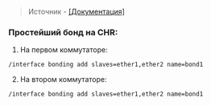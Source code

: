 > Источник - [[Документация]](https://help.mikrotik.com/docs/spaces/ROS/pages/8323193/Bonding#Bonding-Linkmonitoring)

### Простейший бонд на CHR:

1. На первом коммутаторе:
```routeros
/interface bonding add slaves=ether1,ether2 name=bond1
```

2. На втором коммутаторе:
```routeros
/interface bonding add slaves=ether1,ether2 name=bond1
```